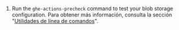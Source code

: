 1. Run the `ghe-actions-precheck` command to test your blob storage configuration. Para obtener más información, consulta la sección "[Utilidades de línea de comandos](/admin/configuration/configuring-your-enterprise/command-line-utilities#ghe-actions-precheck)".